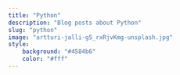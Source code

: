 ```yaml
---
title: "Python"
description: "Blog posts about Python"
slug: "python"
image: "artturi-jalli-g5_rxRjvKmg-unsplash.jpg"
style:
    background: "#4584b6"
    color: "#fff"
---
```

